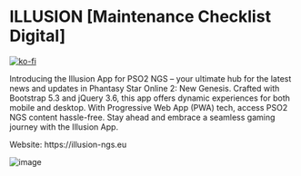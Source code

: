 # ILLUSION [Maintenance Checklist Digital]
[![ko-fi](https://ko-fi.com/img/githubbutton_sm.svg)](https://ko-fi.com/C0C524668)

Introducing the Illusion App for PSO2 NGS – your ultimate hub for the latest news and updates in Phantasy Star Online 2: New Genesis. Crafted with Bootstrap 5.3 and jQuery 3.6, this app offers dynamic experiences for both mobile and desktop. With Progressive Web App (PWA) tech, access PSO2 NGS content hassle-free. Stay ahead and embrace a seamless gaming journey with the Illusion App.
<p>Website: https://illusion-ngs.eu <p/>

![image](https://cdn.discordapp.com/attachments/911234401843687430/1142785927085817946/ILLUSION_APP_AD.png)

